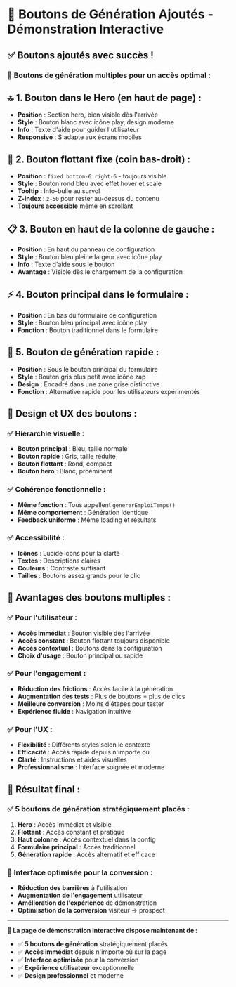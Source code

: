 # 🎯 **Boutons de Génération Ajoutés - Démonstration Interactive**

## ✅ **Boutons ajoutés avec succès !**

### 🚀 **Boutons de génération multiples pour un accès optimal :**

## 🔝 **1. Bouton dans le Hero (en haut de page) :**
- **Position** : Section hero, bien visible dès l'arrivée
- **Style** : Bouton blanc avec icône play, design moderne
- **Info** : Texte d'aide pour guider l'utilisateur
- **Responsive** : S'adapte aux écrans mobiles

## 🔘 **2. Bouton flottant fixe (coin bas-droit) :**
- **Position** : `fixed bottom-6 right-6` - toujours visible
- **Style** : Bouton rond bleu avec effet hover et scale
- **Tooltip** : Info-bulle au survol
- **Z-index** : `z-50` pour rester au-dessus du contenu
- **Toujours accessible** même en scrollant

## 📋 **3. Bouton en haut de la colonne de gauche :**
- **Position** : En haut du panneau de configuration
- **Style** : Bouton bleu pleine largeur avec icône play
- **Info** : Texte d'aide sous le bouton
- **Avantage** : Visible dès le chargement de la configuration

## ⚡ **4. Bouton principal dans le formulaire :**
- **Position** : En bas du formulaire de configuration
- **Style** : Bouton bleu principal avec icône play
- **Fonction** : Bouton traditionnel dans le formulaire

## 🚀 **5. Bouton de génération rapide :**
- **Position** : Sous le bouton principal du formulaire
- **Style** : Bouton gris plus petit avec icône zap
- **Design** : Encadré dans une zone grise distinctive
- **Fonction** : Alternative rapide pour les utilisateurs expérimentés

## 🎨 **Design et UX des boutons :**

### ✅ **Hiérarchie visuelle :**
- **Bouton principal** : Bleu, taille normale
- **Bouton rapide** : Gris, taille réduite
- **Bouton flottant** : Rond, compact
- **Bouton hero** : Blanc, proéminent

### ✅ **Cohérence fonctionnelle :**
- **Même fonction** : Tous appellent `genererEmploiTemps()`
- **Même comportement** : Génération identique
- **Feedback uniforme** : Même loading et résultats

### ✅ **Accessibilité :**
- **Icônes** : Lucide icons pour la clarté
- **Textes** : Descriptions claires
- **Couleurs** : Contraste suffisant
- **Tailles** : Boutons assez grands pour le clic

## 🌟 **Avantages des boutons multiples :**

### ✅ **Pour l'utilisateur :**
- **Accès immédiat** : Bouton visible dès l'arrivée
- **Accès constant** : Bouton flottant toujours disponible
- **Accès contextuel** : Boutons dans la configuration
- **Choix d'usage** : Bouton principal ou rapide

### ✅ **Pour l'engagement :**
- **Réduction des frictions** : Accès facile à la génération
- **Augmentation des tests** : Plus de boutons = plus de clics
- **Meilleure conversion** : Moins d'étapes pour tester
- **Expérience fluide** : Navigation intuitive

### ✅ **Pour l'UX :**
- **Flexibilité** : Différents styles selon le contexte
- **Efficacité** : Accès rapide depuis n'importe où
- **Clarté** : Instructions et aides visuelles
- **Professionnalisme** : Interface soignée et moderne

## 🎯 **Résultat final :**

### ✅ **5 boutons de génération stratégiquement placés :**
1. **Hero** : Accès immédiat et visible
2. **Flottant** : Accès constant et pratique
3. **Haut colonne** : Accès contextuel dans la config
4. **Formulaire principal** : Accès traditionnel
5. **Génération rapide** : Accès alternatif et efficace

### 🚀 **Interface optimisée pour la conversion :**
- **Réduction des barrières** à l'utilisation
- **Augmentation de l'engagement** utilisateur
- **Amélioration de l'expérience** de démonstration
- **Optimisation de la conversion** visiteur → prospect

---

**🎯 La page de démonstration interactive dispose maintenant de :**
- ✅ **5 boutons de génération** stratégiquement placés
- ✅ **Accès immédiat** depuis n'importe où sur la page
- ✅ **Interface optimisée** pour la conversion
- ✅ **Expérience utilisateur** exceptionnelle
- ✅ **Design professionnel** et moderne


